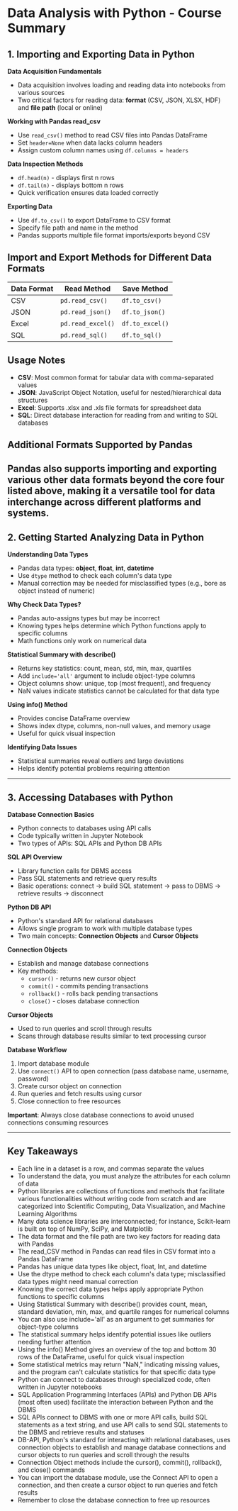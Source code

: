 # Data Analysis with Python - Course Summary

## 1. Importing and Exporting Data in Python

**Data Acquisition Fundamentals**
- Data acquisition involves loading and reading data into notebooks from various sources
- Two critical factors for reading data: **format** (CSV, JSON, XLSX, HDF) and **file path** (local or online)

**Working with Pandas read_csv**
- Use `read_csv()` method to read CSV files into Pandas DataFrame
- Set `header=None` when data lacks column headers
- Assign custom column names using `df.columns = headers`

**Data Inspection Methods**
- `df.head(n)` - displays first n rows
- `df.tail(n)` - displays bottom n rows
- Quick verification ensures data loaded correctly

**Exporting Data**
- Use `df.to_csv()` to export DataFrame to CSV format
- Specify file path and name in the method
- Pandas supports multiple file format imports/exports beyond CSV

## Import and Export Methods for Different Data Formats

| Data Format | Read Method | Save Method |
|-------------|-------------|-------------|
| CSV | `pd.read_csv()` | `df.to_csv()` |
| JSON | `pd.read_json()` | `df.to_json()` |
| Excel | `pd.read_excel()` | `df.to_excel()` |
| SQL | `pd.read_sql()` | `df.to_sql()` |

## Usage Notes

- **CSV**: Most common format for tabular data with comma-separated values
- **JSON**: JavaScript Object Notation, useful for nested/hierarchical data structures
- **Excel**: Supports .xlsx and .xls file formats for spreadsheet data
- **SQL**: Direct database interaction for reading from and writing to SQL databases

## Additional Formats Supported by Pandas

Pandas also supports importing and exporting various other data formats beyond the core four listed above, making it a versatile tool for data interchange across different platforms and systems.
---

## 2. Getting Started Analyzing Data in Python

**Understanding Data Types**
- Pandas data types: **object**, **float**, **int**, **datetime**
- Use `dtype` method to check each column's data type
- Manual correction may be needed for misclassified types (e.g., bore as object instead of numeric)

**Why Check Data Types?**
- Pandas auto-assigns types but may be incorrect
- Knowing types helps determine which Python functions apply to specific columns
- Math functions only work on numerical data

**Statistical Summary with describe()**
- Returns key statistics: count, mean, std, min, max, quartiles
- Add `include='all'` argument to include object-type columns
- Object columns show: unique, top (most frequent), and frequency
- NaN values indicate statistics cannot be calculated for that data type

**Using info() Method**
- Provides concise DataFrame overview
- Shows index dtype, columns, non-null values, and memory usage
- Useful for quick visual inspection

**Identifying Data Issues**
- Statistical summaries reveal outliers and large deviations
- Helps identify potential problems requiring attention

---

## 3. Accessing Databases with Python

**Database Connection Basics**
- Python connects to databases using API calls
- Code typically written in Jupyter Notebook
- Two types of APIs: SQL APIs and Python DB APIs

**SQL API Overview**
- Library function calls for DBMS access
- Pass SQL statements and retrieve query results
- Basic operations: connect → build SQL statement → pass to DBMS → retrieve results → disconnect

**Python DB API**
- Python's standard API for relational databases
- Allows single program to work with multiple database types
- Two main concepts: **Connection Objects** and **Cursor Objects**

**Connection Objects**
- Establish and manage database connections
- Key methods:
  - `cursor()` - returns new cursor object
  - `commit()` - commits pending transactions
  - `rollback()` - rolls back pending transactions
  - `close()` - closes database connection

**Cursor Objects**
- Used to run queries and scroll through results
- Scans through database results similar to text processing cursor

**Database Workflow**
1. Import database module
2. Use `connect()` API to open connection (pass database name, username, password)
3. Create cursor object on connection
4. Run queries and fetch results using cursor
5. Close connection to free resources

**Important**: Always close database connections to avoid unused connections consuming resources

---

## Key Takeaways

- Each line in a dataset is a row, and commas separate the values
- To understand the data, you must analyze the attributes for each column of data
- Python libraries are collections of functions and methods that facilitate various functionalities without writing code from scratch and are categorized into Scientific Computing, Data Visualization, and Machine Learning Algorithms
- Many data science libraries are interconnected; for instance, Scikit-learn is built on top of NumPy, SciPy, and Matplotlib
- The data format and the file path are two key factors for reading data with Pandas
- The read_CSV method in Pandas can read files in CSV format into a Pandas DataFrame
- Pandas has unique data types like object, float, Int, and datetime
- Use the dtype method to check each column's data type; misclassified data types might need manual correction
- Knowing the correct data types helps apply appropriate Python functions to specific columns
- Using Statistical Summary with describe() provides count, mean, standard deviation, min, max, and quartile ranges for numerical columns
- You can also use include='all' as an argument to get summaries for object-type columns
- The statistical summary helps identify potential issues like outliers needing further attention
- Using the info() Method gives an overview of the top and bottom 30 rows of the DataFrame, useful for quick visual inspection
- Some statistical metrics may return "NaN," indicating missing values, and the program can't calculate statistics for that specific data type
- Python can connect to databases through specialized code, often written in Jupyter notebooks
- SQL Application Programming Interfaces (APIs) and Python DB APIs (most often used) facilitate the interaction between Python and the DBMS
- SQL APIs connect to DBMS with one or more API calls, build SQL statements as a text string, and use API calls to send SQL statements to the DBMS and retrieve results and statuses
- DB-API, Python's standard for interacting with relational databases, uses connection objects to establish and manage database connections and cursor objects to run queries and scroll through the results
- Connection Object methods include the cursor(), commit(), rollback(), and close() commands
- You can import the database module, use the Connect API to open a connection, and then create a cursor object to run queries and fetch results
- Remember to close the database connection to free up resources